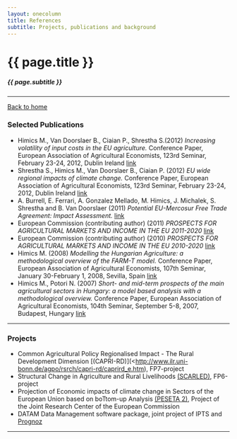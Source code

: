 ```yaml
---
layout: onecolumn
title: References
subtitle: Projects, publications and background
---
```





{{ page.title }}
================


##### {{ page.subtitle }}


-------------------------------

 [Back to home](http://trialsolution.github.com)



### Selected Publications

* Himics M., Van Doorslaer B., Ciaian P., Shrestha S.(2012) _Increasing volatility of input costs in the EU agriculture._ Conference Paper, European Association of Agricultural Economists, 123rd Seminar, February 23-24, 2012, Dublin Ireland [link](http://purl.umn.edu/122531)
* Shrestha S., Himics M., Van Doorslaer B., Ciaian P. (2012) _EU wide regional impacts of climate change._ Conference Paper, European Association of Agricultural Economists, 123rd Seminar, February 23-24, 2012, Dublin Ireland [link](http://purl.umn.edu/122546)
* A. Burrell, E. Ferrari, A. Gonzalez Mellado, M. Himics, J. Michalek, S. Shrestha and B. Van Doorslaer (2011) _Potential EU-Mercosur Free Trade Agreement: Impact Assessment._ [link](http://ipts.jrc.ec.europa.eu/publications/pub.cfm?id=4819)
* European Commission (contributing author) (2011) _PROSPECTS FOR AGRICULTURAL MARKETS AND INCOME IN THE EU 2011-2020_ [link](http://ec.europa.eu/agriculture/publi/caprep/prospects2011/fullrep_en.pdf)
* European Commission (contributing author) (2010) _PROSPECTS FOR AGRICULTURAL MARKETS AND INCOME IN THE EU 2010-2020_ [link](http://ec.europa.eu/agriculture/publi/caprep/prospects2010/fullrep_en.pdf)
* Himics M. (2008) _Modelling the Hungarian Agriculture: a methodological overview of the FARM-T model._  Conference Paper, European Association of Agricultural Economists, 107th Seminar, January 30-February 1, 2008, Sevilla, Spain [link](http://purl.umn.edu/6697)
* Himics M., Potori N. (2007) _Short- and mid-term prospects of the main agricultural sectors in Hungary: a model based analysis with a methodological overview._  Conference Paper, European Association of Agricultural Economists, 104th Seminar, September 5-8, 2007, Budapest, Hungary [link](http://purl.umn.edu/7844)


-------------------------------



### Projects


* Common Agricultural Policy Regionalised Impact - The Rural Development Dimension [(CAPRI-RD)](<http://www.ilr.uni-bonn.de/agpo/rsrch/capri-rd/caprird_e.htm), FP7-project
* Structural Change in Agriculture and Rural Livelihoods [(SCARLED)](http://scarled.eu/), FP6-project
* Projection of Economic impacts of climate change in Sectors of the European Union based on boTtom-up Analysis [(PESETA 2)](http://139.191.1.75/peseta/), Project of the Joint Research Center of the European Commission
* DATAM Data Management software package, joint project of IPTS and [Prognoz](http://www.prognoz.com/en/index.php)

--------------------------------



